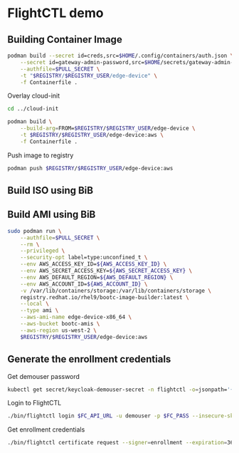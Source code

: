 # FlightCTL demo

## Building Container Image

```sh
podman build --secret id=creds,src=$HOME/.config/containers/auth.json \
    --secret id=gateway-admin-password,src=$HOME/secrets/gateway-admin-password \
    --authfile=$PULL_SECRET \
    -t "$REGISTRY/$REGISTRY_USER/edge-device" \
    -f Containerfile .
```

Overlay cloud-init

```sh
cd ../cloud-init

podman build \
    --build-arg=FROM=$REGISTRY/$REGISTRY_USER/edge-device \
    -t $REGISTRY/$REGISTRY_USER/edge-device:aws \
    -f Containerfile .
```

Push image to registry

```sh
podman push $REGISTRY/$REGISTRY_USER/edge-device:aws
```
## Build ISO using BiB

## Build AMI using BiB

```sh
sudo podman run \
    --authfile=$PULL_SECRET \
    --rm \
    --privileged \
    --security-opt label=type:unconfined_t \
    --env AWS_ACCESS_KEY_ID=${AWS_ACCESS_KEY_ID} \
    --env AWS_SECRET_ACCESS_KEY=${AWS_SECRET_ACCESS_KEY} \
    --env AWS_DEFAULT_REGION=${AWS_DEFAULT_REGION} \
    --env AWS_ACCOUNT_ID=${AWS_ACCOUNT_ID} \
    -v /var/lib/containers/storage:/var/lib/containers/storage \
    registry.redhat.io/rhel9/bootc-image-builder:latest \
    --local \
    --type ami \
    --aws-ami-name edge-device-x86_64 \
    --aws-bucket bootc-amis \
    --aws-region us-west-2 \
    $REGISTRY/$REGISTRY_USER/edge-device:aws
```

## Generate the enrollment credentials

Get demouser password

```sh
kubectl get secret/keycloak-demouser-secret -n flightctl -o=jsonpath='{.data.password}' | base64 -d | pbcopy
```

Login to FlightCTL

```sh
./bin/flightctl login $FC_API_URL -u demouser -p $FC_PASS --insecure-skip-tls-verify
```

Get enrollment credentials

```sh
./bin/flightctl certificate request --signer=enrollment --expiration=365d --output=embedded > $HOME/secrets/agentconfig.yaml
```
